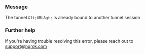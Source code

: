 
### Message
The tunnel `&lt;URL&gt;` is already bound to another tunnel session

### Further help
If you're having trouble resolving this error, please reach out to [support@ngrok.com](mailto:support@ngrok.com?subject=Help%20with%20ERR_NGROK_334)

